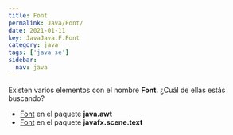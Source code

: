 ```yaml
---
title: Font
permalink: Java/Font/
date: 2021-01-11
key: JavaJava.F.Font
category: java
tags: ['java se']
sidebar: 
  nav: java
---
```


Existen varios elementos con el nombre **Font**. ¿Cuál de ellas estás buscando?
<ul>
<li><a href="/Java/Font-java-awt/">Font</a> en el paquete <strong>java.awt</strong></li>
<li><a href="/Java/Font-javafx-scene-text/">Font</a> en el paquete <strong>javafx.scene.text</strong></li>
<ul>
